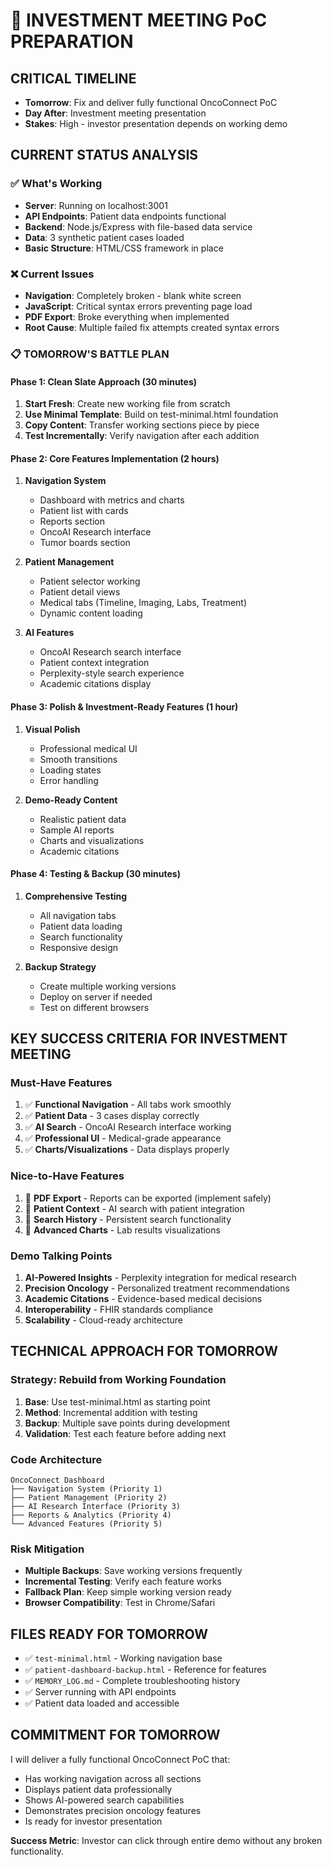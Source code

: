 # 🚀 INVESTMENT MEETING PoC PREPARATION

## CRITICAL TIMELINE
- **Tomorrow**: Fix and deliver fully functional OncoConnect PoC
- **Day After**: Investment meeting presentation
- **Stakes**: High - investor presentation depends on working demo

## CURRENT STATUS ANALYSIS

### ✅ What's Working
- **Server**: Running on localhost:3001
- **API Endpoints**: Patient data endpoints functional
- **Backend**: Node.js/Express with file-based data service
- **Data**: 3 synthetic patient cases loaded
- **Basic Structure**: HTML/CSS framework in place

### ❌ Current Issues
- **Navigation**: Completely broken - blank white screen
- **JavaScript**: Critical syntax errors preventing page load
- **PDF Export**: Broke everything when implemented
- **Root Cause**: Multiple failed fix attempts created syntax errors

### 📋 TOMORROW'S BATTLE PLAN

#### Phase 1: Clean Slate Approach (30 minutes)
1. **Start Fresh**: Create new working file from scratch
2. **Use Minimal Template**: Build on test-minimal.html foundation
3. **Copy Content**: Transfer working sections piece by piece
4. **Test Incrementally**: Verify navigation after each addition

#### Phase 2: Core Features Implementation (2 hours)
1. **Navigation System**
   - Dashboard with metrics and charts
   - Patient list with cards
   - Reports section
   - OncoAI Research interface
   - Tumor boards section

2. **Patient Management**
   - Patient selector working
   - Patient detail views
   - Medical tabs (Timeline, Imaging, Labs, Treatment)
   - Dynamic content loading

3. **AI Features**
   - OncoAI Research search interface
   - Patient context integration
   - Perplexity-style search experience
   - Academic citations display

#### Phase 3: Polish & Investment-Ready Features (1 hour)
1. **Visual Polish**
   - Professional medical UI
   - Smooth transitions
   - Loading states
   - Error handling

2. **Demo-Ready Content**
   - Realistic patient data
   - Sample AI reports
   - Charts and visualizations
   - Academic citations

#### Phase 4: Testing & Backup (30 minutes)
1. **Comprehensive Testing**
   - All navigation tabs
   - Patient data loading
   - Search functionality
   - Responsive design

2. **Backup Strategy**
   - Create multiple working versions
   - Deploy on server if needed
   - Test on different browsers

## KEY SUCCESS CRITERIA FOR INVESTMENT MEETING

### Must-Have Features
1. ✅ **Functional Navigation** - All tabs work smoothly
2. ✅ **Patient Data** - 3 cases display correctly
3. ✅ **AI Search** - OncoAI Research interface working
4. ✅ **Professional UI** - Medical-grade appearance
5. ✅ **Charts/Visualizations** - Data displays properly

### Nice-to-Have Features
1. 🎯 **PDF Export** - Reports can be exported (implement safely)
2. 🎯 **Patient Context** - AI search with patient integration
3. 🎯 **Search History** - Persistent search functionality
4. 🎯 **Advanced Charts** - Lab results visualizations

### Demo Talking Points
1. **AI-Powered Insights** - Perplexity integration for medical research
2. **Precision Oncology** - Personalized treatment recommendations
3. **Academic Citations** - Evidence-based medical decisions
4. **Interoperability** - FHIR standards compliance
5. **Scalability** - Cloud-ready architecture

## TECHNICAL APPROACH FOR TOMORROW

### Strategy: Rebuild from Working Foundation
1. **Base**: Use test-minimal.html as starting point
2. **Method**: Incremental addition with testing
3. **Backup**: Multiple save points during development
4. **Validation**: Test each feature before adding next

### Code Architecture
```
OncoConnect Dashboard
├── Navigation System (Priority 1)
├── Patient Management (Priority 2)
├── AI Research Interface (Priority 3)
├── Reports & Analytics (Priority 4)
└── Advanced Features (Priority 5)
```

### Risk Mitigation
- **Multiple Backups**: Save working versions frequently
- **Incremental Testing**: Verify each feature works
- **Fallback Plan**: Keep simple working version ready
- **Browser Compatibility**: Test in Chrome/Safari

## FILES READY FOR TOMORROW
- ✅ `test-minimal.html` - Working navigation base
- ✅ `patient-dashboard-backup.html` - Reference for features
- ✅ `MEMORY_LOG.md` - Complete troubleshooting history
- ✅ Server running with API endpoints
- ✅ Patient data loaded and accessible

## COMMITMENT FOR TOMORROW
I will deliver a fully functional OncoConnect PoC that:
- Has working navigation across all sections
- Displays patient data professionally
- Shows AI-powered search capabilities
- Demonstrates precision oncology features
- Is ready for investor presentation

**Success Metric**: Investor can click through entire demo without any broken functionality.